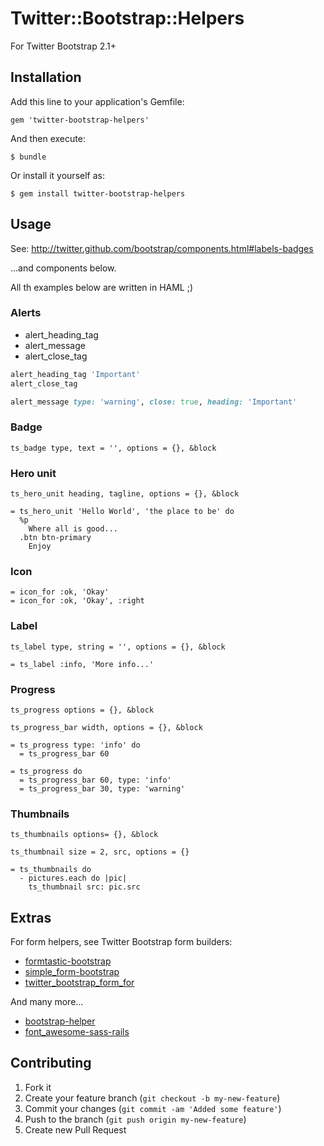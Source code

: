 # Twitter::Bootstrap::Helpers

For Twitter Bootstrap 2.1+

## Installation

Add this line to your application's Gemfile:

    gem 'twitter-bootstrap-helpers'

And then execute:

    $ bundle

Or install it yourself as:

    $ gem install twitter-bootstrap-helpers

## Usage

See: http://twitter.github.com/bootstrap/components.html#labels-badges

...and components below.

All th examples below are written in HAML ;)

### Alerts

* alert_heading_tag
* alert_message
* alert_close_tag

```ruby
alert_heading_tag 'Important'
alert_close_tag

alert_message type: 'warning', close: true, heading: 'Important'
```

### Badge

`ts_badge type, text = '', options = {}, &block`

### Hero unit

`ts_hero_unit heading, tagline, options = {}, &block`

```haml
= ts_hero_unit 'Hello World', 'the place to be' do
  %p
    Where all is good...
  .btn btn-primary
    Enjoy
```

### Icon

```haml
= icon_for :ok, 'Okay'
= icon_for :ok, 'Okay', :right
```

### Label

`ts_label type, string = '', options = {}, &block`

```haml
= ts_label :info, 'More info...'
```

### Progress

`ts_progress options = {}, &block`

`ts_progress_bar width, options = {}, &block`

```haml
= ts_progress type: 'info' do
  = ts_progress_bar 60

= ts_progress do
  = ts_progress_bar 60, type: 'info'
  = ts_progress_bar 30, type: 'warning'
```

### Thumbnails

`ts_thumbnails options= {}, &block`

`ts_thumbnail size = 2, src, options = {}`

```haml
= ts_thumbnails do
  - pictures.each do |pic|
    ts_thumbnail src: pic.src
```

## Extras

For form helpers, see Twitter Bootstrap form builders:

* [formtastic-bootstrap](https://github.com/mjbellantoni/formtastic-bootstrap)
* [simple_form-bootstrap](git://github.com/rafaelfranca/simple_form-bootstrap.git)
* [twitter_bootstrap_form_for](https://github.com/stouset/twitter_bootstrap_form_for)

And many more... 

* [bootstrap-helper](https://github.com/xdite/bootstrap-helper)
* [font_awesome-sass-rails](https://github.com/kristianmandrup/font_awesome-sass-rails)

## Contributing

1. Fork it
2. Create your feature branch (`git checkout -b my-new-feature`)
3. Commit your changes (`git commit -am 'Added some feature'`)
4. Push to the branch (`git push origin my-new-feature`)
5. Create new Pull Request
